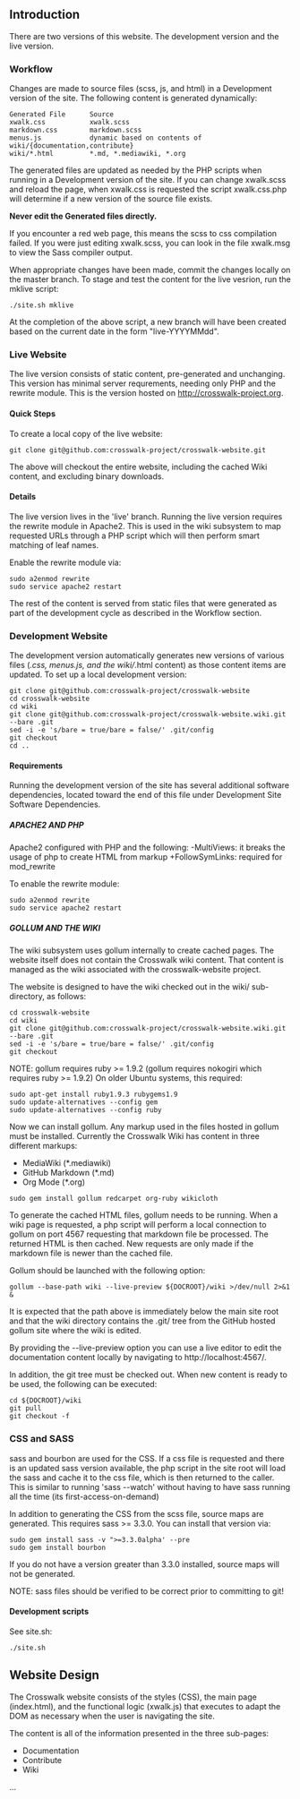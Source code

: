 ## Introduction
There are two versions of this website. The development version
and the live version.

### Workflow
Changes are made to source files (scss, js, and html) in a Development version of the site. The following content is generated dynamically:

```
Generated File      Source
xwalk.css           xwalk.scss
markdown.css        markdown.scss
menus.js            dynamic based on contents of wiki/{documentation,contribute}
wiki/*.html         *.md, *.mediawiki, *.org
```

The generated files are updated as needed by the PHP scripts when
running in a Development version of the site. If you can change xwalk.scss and
reload the page, when xwalk.css is requested the script xwalk.css.php will determine
if a new version of the source file exists.

**Never edit the Generated files directly.**

If you encounter a red web page, this means the scss to css compilation
failed. If you were just editing xwalk.scss, you can look in the file xwalk.msg to view the Sass compiler output.

When appropriate changes have been made, commit the changes locally on the master branch.
To stage and test the content for the live vesrion, run the mklive script:
```
./site.sh mklive
```
At the completion of the above script, a new branch will have been created based on
the current date in the form "live-YYYYMMdd".

### Live Website
The live version consists of static content, pre-generated and
unchanging. This version has minimal server requrements, needing
only PHP and the rewrite module. This is the version hosted on
http://crosswalk-project.org.

#### Quick Steps
To create a local copy of the live website:
```
git clone git@github.com:crosswalk-project/crosswalk-website.git
```
The above will checkout the entire website, including the cached
Wiki content, and excluding binary downloads.

#### Details
The live version lives in the 'live' branch. Running the live
version requires the rewrite module in Apache2. This is used
in the wiki subsystem to map requested URLs through a PHP
script which will then perform smart matching of leaf names.

Enable the rewrite module via:

```
sudo a2enmod rewrite
sudo service apache2 restart
```

The rest of the content is served from static files that were
generated as part of the development cycle as described in the Workflow
section.

### Development Website

The development version automatically generates new versions
of various files (*.css, menus.js, and the wiki/*.html content)
as those content items are updated. To set up a local development
version:

```
git clone git@github.com:crosswalk-project/crosswalk-website
cd crosswalk-website
cd wiki
git clone git@github.com:crosswalk-project/crosswalk-website.wiki.git --bare .git
sed -i -e 's/bare = true/bare = false/' .git/config
git checkout
cd ..
```

#### Requirements
Running the development version of the site has several additional
software dependencies, located toward the end of this file under
Development Site Software Dependencies.

##### APACHE2 AND PHP

Apache2 configured with PHP and the following:
  -MultiViews: it breaks the usage of php to create HTML from markup
  +FollowSymLinks: required for mod_rewrite

To enable the rewrite module:

```
sudo a2enmod rewrite
sudo service apache2 restart
```

##### GOLLUM AND THE WIKI

The wiki subsystem uses gollum internally to create cached pages.
The website itself does not contain the Crosswalk wiki content.
That content is managed as the wiki associated with the
crosswalk-website project.

The website is designed to have the wiki checked out in the wiki/
sub-directory, as follows:

```
cd crosswalk-website
cd wiki
git clone git@github.com:crosswalk-project/crosswalk-website.wiki.git --bare .git
sed -i -e 's/bare = true/bare = false/' .git/config
git checkout
```

NOTE:
gollum requires ruby >= 1.9.2 (gollum requires nokogiri which requires
ruby >= 1.9.2) On older Ubuntu systems, this required:

```
sudo apt-get install ruby1.9.3 rubygems1.9
sudo update-alternatives --config gem
sudo update-alternatives --config ruby
```

Now we can install gollum. Any markup used in the files hosted in gollum
must be installed. Currently the Crosswalk Wiki has content in three
different markups:

* MediaWiki (*.mediawiki)
* GitHub Markdown (*.md)
* Org Mode (*.org)

```
sudo gem install gollum redcarpet org-ruby wikicloth
```

To generate the cached HTML files, gollum needs to be running. When a
wiki page is requested, a php script will perform a local connection to
gollum on port 4567 requesting that markdown file be processed. The
returned HTML is then cached. New requests are only made if the markdown
file is newer than the cached file.

Gollum should be launched with the following option:

```
gollum --base-path wiki --live-preview ${DOCROOT}/wiki >/dev/null 2>&1 &
```

It is expected that the path above is immediately below the main site
root and that the wiki directory contains the .git/ tree from the GitHub
hosted gollum site where the wiki is edited.

By providing the --live-preview option you can use a live editor to edit
the documentation content locally by navigating to http://localhost:4567/.

In addition, the git tree must be checked out. When new content is ready
to be used, the following can be executed:

```
cd ${DOCROOT}/wiki
git pull
git checkout -f
```

### CSS and SASS

sass and bourbon are used for the CSS. If a css file is requested and
there is an updated sass version available, the php script in the site
root will load the sass and cache it to the css file, which is then
returned to the caller. This is similar to running 'sass --watch'
without having to have sass running all the time (its
first-access-on-demand)

In addition to generating the CSS from the scss file, source maps are
generated. This requires sass >= 3.3.0. You can install that version
via:

```
sudo gem install sass -v ">=3.3.0alpha' --pre
sudo gem install bourbon
```

If you do not have a version greater than 3.3.0 installed, source maps
will not be generated.

NOTE:
sass files should be verified to be correct prior to committing to git!


#### Development scripts

See site.sh:
```
./site.sh
```

## Website Design
The Crosswalk website consists of the styles (CSS), the main page
(index.html), and the functional logic (xwalk.js) that executes to
adapt the DOM as necessary when the user is navigating the site.

The content is all of the information presented in the three
sub-pages:

* Documentation
* Contribute
* Wiki

...

